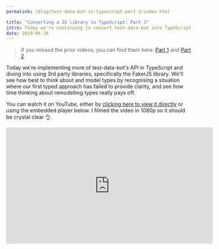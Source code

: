 ```yaml
---
permalink: /blog/test-data-bot-in-typescript-part-3/index.html

title: "Converting a JS library to TypeScript: Part 3"
intro: Today we're continuing to convert test-data-bot into TypeScript.
date: 2019-06-28
---
```


> If you missed the prior videos, you can find them here:
> [Part 1](/typescript-videos-test-data-bot/) and
> [Part 2](/test-data-bot-in-typescript-part-2/).

Today we're implementing more of test-data-bot's API in TypeScript and diving
into using 3rd party libraries, specifically the FakerJS library. We'll see how
best to think about and model types by recognising a situation where our first
typed approach has failed to provide clarity, and see how time thinking about
remodelling types really pays off.

You can watch it on YouTube, either by
[clicking here to view it directly](https://www.youtube.com/watch?v=3uK52uLEjJs&feature=youtu.be)
or using the embedded player below. I filmed the video in 1080p so it should be
crystal clear 👌.

<iframe width="560" height="315" src="https://www.youtube.com/embed/3uK52uLEjJs" frameborder="0" allow="accelerometer; autoplay; encrypted-media; gyroscope; picture-in-picture" allowfullscreen></iframe>
